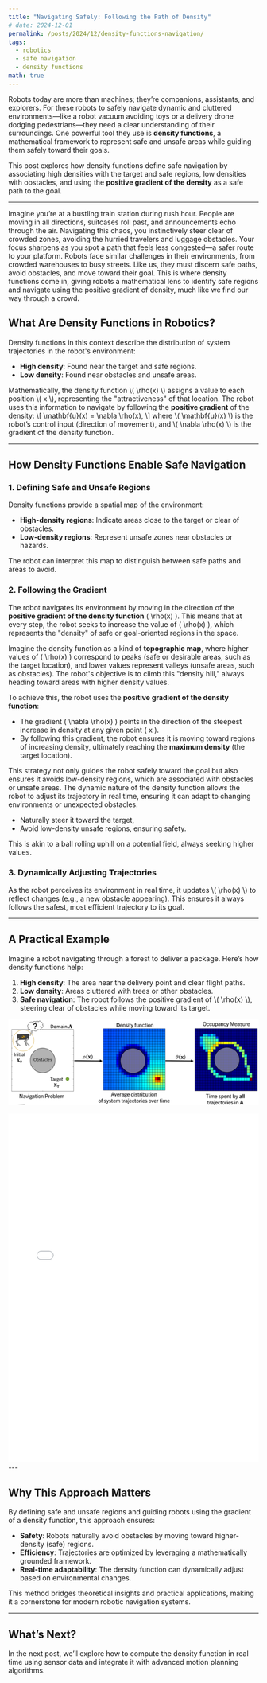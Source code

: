 ```yaml
---
title: "Navigating Safely: Following the Path of Density"
# date: 2024-12-01
permalink: /posts/2024/12/density-functions-navigation/
tags:
  - robotics
  - safe navigation
  - density functions
math: true
---
```


Robots today are more than machines; they’re companions, assistants, and explorers. For these robots to safely navigate dynamic and cluttered environments—like a robot vacuum avoiding toys or a delivery drone dodging pedestrians—they need a clear understanding of their surroundings. One powerful tool they use is **density functions**, a mathematical framework to represent safe and unsafe areas while guiding them safely toward their goals.

This post explores how density functions define safe navigation by associating high densities with the target and safe regions, low densities with obstacles, and using the **positive gradient of the density** as a safe path to the goal.

---

Imagine you’re at a bustling train station during rush hour. People are moving in all directions, suitcases roll past, and announcements echo through the air. Navigating this chaos, you instinctively steer clear of crowded zones, avoiding the hurried travelers and luggage obstacles. Your focus sharpens as you spot a path that feels less congested—a safer route to your platform. Robots face similar challenges in their environments, from crowded warehouses to busy streets. Like us, they must discern safe paths, avoid obstacles, and move toward their goal. This is where density functions come in, giving robots a mathematical lens to identify safe regions and navigate using the positive gradient of density, much like we find our way through a crowd.

## **What Are Density Functions in Robotics?**

Density functions in this context describe the distribution of system trajectories in the robot's environment:
- **High density**: Found near the target and safe regions.
- **Low density**: Found near obstacles and unsafe areas.

Mathematically, the density function \\( \rho(x) \\) assigns a value to each position \\( x \\), representing the "attractiveness" of that location. The robot uses this information to navigate by following the **positive gradient** of the density:
\\[
\mathbf{u}(x) = \nabla \rho(x),
\\]
where \\( \mathbf{u}(x) \\) is the robot’s control input (direction of movement), and \\( \nabla \rho(x) \\) is the gradient of the density function.

---

## **How Density Functions Enable Safe Navigation**

### **1. Defining Safe and Unsafe Regions**
Density functions provide a spatial map of the environment:
- **High-density regions**: Indicate areas close to the target or clear of obstacles.
- **Low-density regions**: Represent unsafe zones near obstacles or hazards.

The robot can interpret this map to distinguish between safe paths and areas to avoid.

### **2. Following the Gradient**
The robot navigates its environment by moving in the direction of the **positive gradient of the density function** \( \rho(x) \). This means that at every step, the robot seeks to increase the value of \( \rho(x) \), which represents the "density" of safe or goal-oriented regions in the space.

Imagine the density function as a kind of **topographic map**, where higher values of \( \rho(x) \) correspond to peaks (safe or desirable areas, such as the target location), and lower values represent valleys (unsafe areas, such as obstacles). The robot's objective is to climb this "density hill," always heading toward areas with higher density values.

To achieve this, the robot uses the **positive gradient of the density function**:
- The gradient \( \nabla \rho(x) \) points in the direction of the steepest increase in density at any given point \( x \).
- By following this gradient, the robot ensures it is moving toward regions of increasing density, ultimately reaching the **maximum density** (the target location).

This strategy not only guides the robot safely toward the goal but also ensures it avoids low-density regions, which are associated with obstacles or unsafe areas. The dynamic nature of the density function allows the robot to adjust its trajectory in real time, ensuring it can adapt to changing environments or unexpected obstacles.

- Naturally steer it toward the target,
- Avoid low-density unsafe regions, ensuring safety.

This is akin to a ball rolling uphill on a potential field, always seeking higher values.

### **3. Dynamically Adjusting Trajectories**
As the robot perceives its environment in real time, it updates \\( \rho(x) \\) to reflect changes (e.g., a new obstacle appearing). This ensures it always follows the safest, most efficient trajectory to its goal.

---

## **A Practical Example**

Imagine a robot navigating through a forest to deliver a package. Here’s how density functions help:
1. **High density**: The area near the delivery point and clear flight paths.
2. **Low density**: Areas cluttered with trees or other obstacles.
3. **Safe navigation**: The robot follows the positive gradient of \\( \rho(x) \\), steering clear of obstacles while moving toward its target.
 
![Safe navigation with Density functions](/files/density.png)
<!-- markdownlint-disable -->
<!-- <iframe src="/files/density_plot.html" width="100%" height="700px" frameborder="0"></iframe> -->
<iframe src="/files/density_plot_with_dropdown.html" width="100%" height="700px" frameborder="0"></iframe>
<!-- markdownlint-enable -->
---


## **Why This Approach Matters**

By defining safe and unsafe regions and guiding robots using the gradient of a density function, this approach ensures:
- **Safety**: Robots naturally avoid obstacles by moving toward higher-density (safe) regions.
- **Efficiency**: Trajectories are optimized by leveraging a mathematically grounded framework.
- **Real-time adaptability**: The density function can dynamically adjust based on environmental changes.

This method bridges theoretical insights and practical applications, making it a cornerstone for modern robotic navigation systems.

---

## **What’s Next?**

In the next post, we’ll explore how to compute the density function in real time using sensor data and integrate it with advanced motion planning algorithms.
